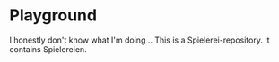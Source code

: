 # Playground
I honestly don't know what I'm doing ..
This is a Spielerei-repository. It contains Spielereien.

